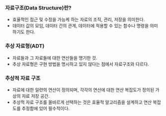 ### 자료구조(Data Structure)란?

- 효율적인 접근 및 수정을 가능케 하는 자료의 조직, 관리, 저장을 의미한다.
- 데이터 값의 모임, 데이터 간의 관계, 데이터에 적용할 수 있는 함수나 명령을 의미하기도 한다.

### 추상 자료형(ADT)

- 자료들과 그 자료들에 대한 연산들을 명기한 것.
- 추상 자료형은 구현 방법을 명시하고 있지 않다는 점에서 자료구조와 다르다.

### 추상적 자료 구조

- 자료에 대한 일련의 연산이 정의되며, 각각의 연산에 대한 연산 복잡도가 정의된 가상의 자료 저장 공간.
- 추상적 자료 구조를 올바르게 선택하는 것은 효율적 알고리즘을 설계하고 연산 복잡도를 추정함에 있어 필수적이다.